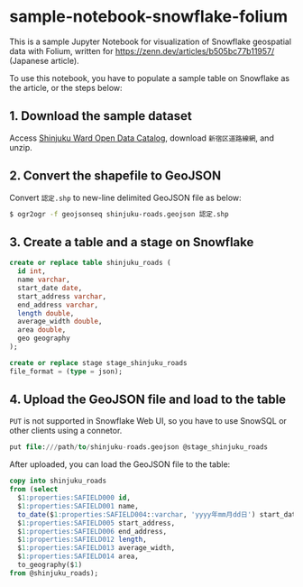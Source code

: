 # sample-notebook-snowflake-folium

This is a sample Jupyter Notebook for visualization of Snowflake geospatial data with Folium, written for https://zenn.dev/articles/b505bc77b11957/ (Japanese article).

To use this notebook, you have to populate a sample table on Snowflake as the article, or the steps below:

## 1. Download the sample dataset

Access [Shinjuku Ward Open Data Catalog](http://www.city.shinjuku.lg.jp/opendata/opendata_category_00012.html), download `新宿区道路線網`, and unzip.

## 2. Convert the shapefile to GeoJSON

Convert `認定.shp` to new-line delimited GeoJSON file as below:

```bash
$ ogr2ogr -f geojsonseq shinjuku-roads.geojson 認定.shp
```

## 3. Create a table and a stage on Snowflake

```sql
create or replace table shinjuku_roads (
  id int,
  name varchar,
  start_date date,
  start_address varchar,
  end_address varchar,
  length double,
  average_width double,
  area double,
  geo geography
);
```

```sql
create or replace stage stage_shinjuku_roads
file_format = (type = json);
```

## 4. Upload the GeoJSON file and load to the table

`PUT` is not supported in Snowflake Web UI, so you have to use SnowSQL or other clients using a connetor.

```sql
put file:///path/to/shinjuku-roads.geojson @stage_shinjuku_roads
```

After uploaded, you can load the GeoJSON file to the table:

```sql
copy into shinjuku_roads
from (select
  $1:properties:SAFIELD000 id,
  $1:properties:SAFIELD001 name,
  to_date($1:properties:SAFIELD004::varchar, 'yyyy年mm月dd日') start_date,
  $1:properties:SAFIELD005 start_address,
  $1:properties:SAFIELD006 end_address,
  $1:properties:SAFIELD012 length,
  $1:properties:SAFIELD013 average_width,
  $1:properties:SAFIELD014 area,
  to_geography($1)
from @shinjuku_roads);
```
